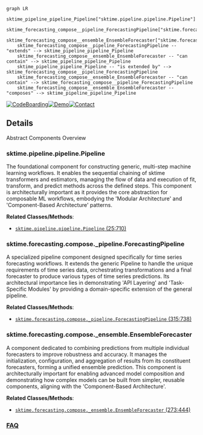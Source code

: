 ```mermaid
graph LR
    sktime_pipeline_pipeline_Pipeline["sktime.pipeline.pipeline.Pipeline"]
    sktime_forecasting_compose__pipeline_ForecastingPipeline["sktime.forecasting.compose._pipeline.ForecastingPipeline"]
    sktime_forecasting_compose__ensemble_EnsembleForecaster["sktime.forecasting.compose._ensemble.EnsembleForecaster"]
    sktime_forecasting_compose__pipeline_ForecastingPipeline -- "extends" --> sktime_pipeline_pipeline_Pipeline
    sktime_forecasting_compose__ensemble_EnsembleForecaster -- "can contain" --> sktime_pipeline_pipeline_Pipeline
    sktime_pipeline_pipeline_Pipeline -- "is extended by" --> sktime_forecasting_compose__pipeline_ForecastingPipeline
    sktime_forecasting_compose__ensemble_EnsembleForecaster -- "can contain" --> sktime_forecasting_compose__pipeline_ForecastingPipeline
    sktime_forecasting_compose__ensemble_EnsembleForecaster -- "composes" --> sktime_pipeline_pipeline_Pipeline
```

[![CodeBoarding](https://img.shields.io/badge/Generated%20by-CodeBoarding-9cf?style=flat-square)](https://github.com/CodeBoarding/CodeBoarding)[![Demo](https://img.shields.io/badge/Try%20our-Demo-blue?style=flat-square)](https://www.codeboarding.org/demo)[![Contact](https://img.shields.io/badge/Contact%20us%20-%20contact@codeboarding.org-lightgrey?style=flat-square)](mailto:contact@codeboarding.org)

## Details

Abstract Components Overview

### sktime.pipeline.pipeline.Pipeline
The foundational component for constructing generic, multi-step machine learning workflows. It enables the sequential chaining of sktime transformers and estimators, managing the flow of data and execution of fit, transform, and predict methods across the defined steps. This component is architecturally important as it provides the core abstraction for composable ML workflows, embodying the 'Modular Architecture' and 'Component-Based Architecture' patterns.


**Related Classes/Methods**:

- <a href="https://github.com/sktime/sktime/blob/main/sktime/pipeline/pipeline.py#L25-L710" target="_blank" rel="noopener noreferrer">`sktime.pipeline.pipeline.Pipeline` (25:710)</a>


### sktime.forecasting.compose._pipeline.ForecastingPipeline
A specialized pipeline component designed specifically for time series forecasting workflows. It extends the generic Pipeline to handle the unique requirements of time series data, orchestrating transformations and a final forecaster to produce various types of time series predictions. Its architectural importance lies in demonstrating 'API Layering' and 'Task-Specific Modules' by providing a domain-specific extension of the general pipeline.


**Related Classes/Methods**:

- <a href="https://github.com/sktime/sktime/blob/main/sktime/forecasting/compose/_pipeline.py#L315-L738" target="_blank" rel="noopener noreferrer">`sktime.forecasting.compose._pipeline.ForecastingPipeline` (315:738)</a>


### sktime.forecasting.compose._ensemble.EnsembleForecaster
A component dedicated to combining predictions from multiple individual forecasters to improve robustness and accuracy. It manages the initialization, configuration, and aggregation of results from its constituent forecasters, forming a unified ensemble prediction. This component is architecturally important for enabling advanced model composition and demonstrating how complex models can be built from simpler, reusable components, aligning with the 'Component-Based Architecture'.


**Related Classes/Methods**:

- <a href="https://github.com/sktime/sktime/blob/main/sktime/forecasting/compose/_ensemble.py#L273-L444" target="_blank" rel="noopener noreferrer">`sktime.forecasting.compose._ensemble.EnsembleForecaster` (273:444)</a>




### [FAQ](https://github.com/CodeBoarding/GeneratedOnBoardings/tree/main?tab=readme-ov-file#faq)